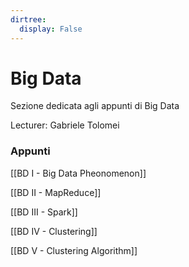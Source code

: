 ```yaml
---
dirtree:
  display: False
---
```


# Big Data

Sezione dedicata agli appunti di Big Data

Lecturer: Gabriele Tolomei

### Appunti

[[BD I - Big Data Pheonomenon]]

[[BD II - MapReduce]]

[[BD III - Spark]]

[[BD IV - Clustering]]

[[BD V - Clustering Algorithm]]
